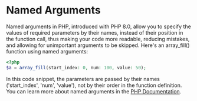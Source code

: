 # Named Arguments

Named arguments in PHP, introduced with PHP 8.0, allow you to specify the values of required parameters by their names, instead of their position in the function call, thus making your code more readable, reducing mistakes, and allowing for unimportant arguments to be skipped. Here's an array_fill() function using named arguments:

```php
<?php
$a = array_fill(start_index: 0, num: 100, value: 50);
```

In this code snippet, the parameters are passed by their names ('start_index', 'num', 'value'), not by their order in the function definition. You can learn more about named arguments in the [PHP Documentation](https://www.php.net/manual/en/functions.arguments.php#functions.named-arguments).